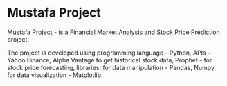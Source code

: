 # Mustafa Project

Mustafa Project - is a Financial Market Analysis and Stock Price Prediction project.

The project is developed using programming language - Python, APIs - Yahoo Finance, Alpha Vantage to get historical stock data, Prophet - for stock price forecasting, libraries: for data manipulation - Pandas, Numpy, for data visualization - Matplotlib.
